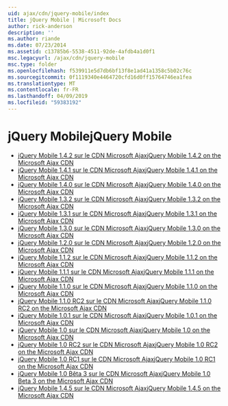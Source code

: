 ```yaml
---
uid: ajax/cdn/jquery-mobile/index
title: jQuery Mobile | Microsoft Docs
author: rick-anderson
description: ''
ms.author: riande
ms.date: 07/23/2014
ms.assetid: c13785b6-5538-4511-92de-4afdb4a1d0f1
msc.legacyurl: /ajax/cdn/jquery-mobile
msc.type: folder
ms.openlocfilehash: f539911e5d7db6bf13f8e1ad41a1358c5b02c76c
ms.sourcegitcommit: 0f1119340e4464720cfd16d0ff15764746ea1fea
ms.translationtype: MT
ms.contentlocale: fr-FR
ms.lasthandoff: 04/09/2019
ms.locfileid: "59383192"
---
```

# <a name="jquery-mobile"></a><span data-ttu-id="cc179-102">jQuery Mobile</span><span class="sxs-lookup"><span data-stu-id="cc179-102">jQuery Mobile</span></span>

- [<span data-ttu-id="cc179-103">jQuery Mobile 1.4.2 sur le CDN Microsoft Ajax</span><span class="sxs-lookup"><span data-stu-id="cc179-103">jQuery Mobile 1.4.2 on the Microsoft Ajax CDN</span></span>](cdnjquerymobile142.md)
- [<span data-ttu-id="cc179-104">jQuery Mobile 1.4.1 sur le CDN Microsoft Ajax</span><span class="sxs-lookup"><span data-stu-id="cc179-104">jQuery Mobile 1.4.1 on the Microsoft Ajax CDN</span></span>](cdnjquerymobile141.md)
- [<span data-ttu-id="cc179-105">jQuery Mobile 1.4.0 sur le CDN Microsoft Ajax</span><span class="sxs-lookup"><span data-stu-id="cc179-105">jQuery Mobile 1.4.0 on the Microsoft Ajax CDN</span></span>](cdnjquerymobile140.md)
- [<span data-ttu-id="cc179-106">jQuery Mobile 1.3.2 sur le CDN Microsoft Ajax</span><span class="sxs-lookup"><span data-stu-id="cc179-106">jQuery Mobile 1.3.2 on the Microsoft Ajax CDN</span></span>](cdnjquerymobile132.md)
- [<span data-ttu-id="cc179-107">jQuery Mobile 1.3.1 sur le CDN Microsoft Ajax</span><span class="sxs-lookup"><span data-stu-id="cc179-107">jQuery Mobile 1.3.1 on the Microsoft Ajax CDN</span></span>](cdnjquerymobile131.md)
- [<span data-ttu-id="cc179-108">jQuery Mobile 1.3.0 sur le CDN Microsoft Ajax</span><span class="sxs-lookup"><span data-stu-id="cc179-108">jQuery Mobile 1.3.0 on the Microsoft Ajax CDN</span></span>](cdnjquerymobile130.md)
- [<span data-ttu-id="cc179-109">jQuery Mobile 1.2.0 sur le CDN Microsoft Ajax</span><span class="sxs-lookup"><span data-stu-id="cc179-109">jQuery Mobile 1.2.0 on the Microsoft Ajax CDN</span></span>](cdnjquerymobile120.md)
- [<span data-ttu-id="cc179-110">jQuery Mobile 1.1.2 sur le CDN Microsoft Ajax</span><span class="sxs-lookup"><span data-stu-id="cc179-110">jQuery Mobile 1.1.2 on the Microsoft Ajax CDN</span></span>](cdnjquerymobile112.md)
- [<span data-ttu-id="cc179-111">jQuery Mobile 1.1.1 sur le CDN Microsoft Ajax</span><span class="sxs-lookup"><span data-stu-id="cc179-111">jQuery Mobile 1.1.1 on the Microsoft Ajax CDN</span></span>](cdnjquerymobile111.md)
- [<span data-ttu-id="cc179-112">jQuery Mobile 1.1.0 sur le CDN Microsoft Ajax</span><span class="sxs-lookup"><span data-stu-id="cc179-112">jQuery Mobile 1.1.0 on the Microsoft Ajax CDN</span></span>](cdnjquerymobile110.md)
- [<span data-ttu-id="cc179-113">jQuery Mobile 1.1.0 RC2 sur le CDN Microsoft Ajax</span><span class="sxs-lookup"><span data-stu-id="cc179-113">jQuery Mobile 1.1.0 RC2 on the Microsoft Ajax CDN</span></span>](cdnjquerymobile110rc2.md)
- [<span data-ttu-id="cc179-114">jQuery Mobile 1.0.1 sur le CDN Microsoft Ajax</span><span class="sxs-lookup"><span data-stu-id="cc179-114">jQuery Mobile 1.0.1 on the Microsoft Ajax CDN</span></span>](cdnjquerymobile101.md)
- [<span data-ttu-id="cc179-115">jQuery Mobile 1.0 sur le CDN Microsoft Ajax</span><span class="sxs-lookup"><span data-stu-id="cc179-115">jQuery Mobile 1.0 on the Microsoft Ajax CDN</span></span>](cdnjquerymobile10.md)
- [<span data-ttu-id="cc179-116">jQuery Mobile 1.0 RC2 sur le CDN Microsoft Ajax</span><span class="sxs-lookup"><span data-stu-id="cc179-116">jQuery Mobile 1.0 RC2 on the Microsoft Ajax CDN</span></span>](cdnjquerymobile10rc2.md)
- [<span data-ttu-id="cc179-117">jQuery Mobile 1.0 RC1 sur le CDN Microsoft Ajax</span><span class="sxs-lookup"><span data-stu-id="cc179-117">jQuery Mobile 1.0 RC1 on the Microsoft Ajax CDN</span></span>](cdnjquerymobile10rc1.md)
- [<span data-ttu-id="cc179-118">jQuery Mobile 1.0 Bêta 3 sur le CDN Microsoft Ajax</span><span class="sxs-lookup"><span data-stu-id="cc179-118">jQuery Mobile 1.0 Beta 3 on the Microsoft Ajax CDN</span></span>](cdnjquerymobile10b3.md)
- [<span data-ttu-id="cc179-119">jQuery Mobile 1.4.5 sur le CDN Microsoft Ajax</span><span class="sxs-lookup"><span data-stu-id="cc179-119">jQuery Mobile 1.4.5 on the Microsoft Ajax CDN</span></span>](cdnjquerymobile145.md)
